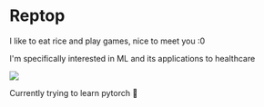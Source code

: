 # Reptop

I like to eat rice and play games, nice to meet you :0 

I'm specifically interested in ML and its applications to healthcare

![](https://media1.giphy.com/media/6LBkUElvOi9sA/giphy.gif?cid=ecf05e4770dfv1n67w12relfzkj62cy1mb5po43t874cdcaa&rid=giphy.gif&ct=g)

Currently trying to learn pytorch 🍥

